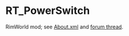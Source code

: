 # RT_PowerSwitch
RimWorld mod; see [About.xml](../master/About/About.xml) and [forum thread](https://ludeon.com/forums/index.php?topic=11272).
